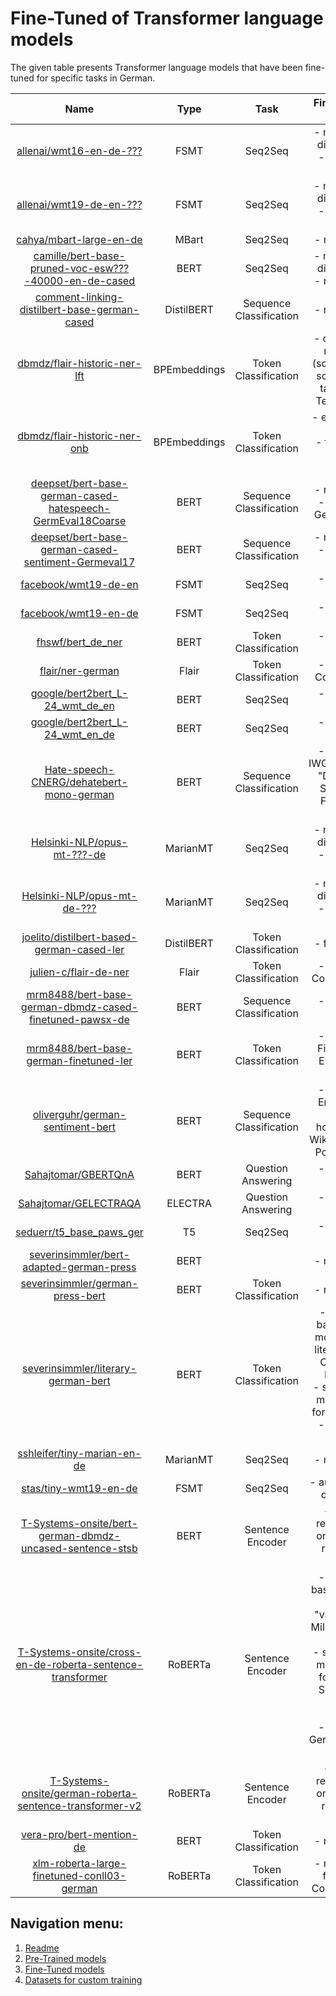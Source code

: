 # Fine-Tuned of Transformer language models
The given table presents Transformer language models that have been fine-tuned for specific tasks in German.

|                            Name                            |     Type     |           Task           |                                                                                                                                           Fine-Tunink task(s) & more                                                                                                                                          |
|:----------------------------------------------------------:|:------------:|:------------------------:|:-------------------------------------------------------------------------------------------------------------------------------------------------------------------------------------------------------------------------------------------------------------------------------------------------------------:|
| [allenai/wmt16-en-de-???](https://huggingface.co/models?search=wmt16)                                                                           |     FSMT     |          Seq2Seq         | - multiple models with differen params exist <br> - fine tuning task(s): WMT16 <br>                                                                                                                                                                                                                           |
| [allenai/wmt19-de-en-???](https://huggingface.co/models?search=allenai%2Fwmt19)                                                                 |     FSMT     |          Seq2Seq         | - multiple models with differen params exist <br> - fine tuning task(s): WMT16 <br>                                                                                                                                                                                                                           |
| [cahya/mbart-large-en-de](https://huggingface.co/cahya/mbart-large-en-de)                                                                       |     MBart    |          Seq2Seq         | - no description given <br>                                                                                                                                                                                                                                                                                   |
| [camille/bert-base-pruned-voc-esw???-40000-en-de-cased](https://huggingface.co/models?search=amille%2Fbert-base-pruned-voc-esw)                 |     BERT     |          Seq2Seq         | - multiple models with differen params exist <br> - no description given <br>                                                                                                                                                                                                                                 |
| [comment-linking-distilbert-base-german-cased](https://huggingface.co/comment-linking-distilbert-base-german-cased)                             |  DistilBERT  |  Sequence Classification | - no description given <br>                                                                                                                                                                                                                                                                                   |
| [dbmdz/flair-historic-ner-lft](https://huggingface.co/dbmdz/flair-historic-ner-lft)                                                             | BPEmbeddings |   Token Classification   | - different pre-trained models were used (some completely from scratch) - fine tuning task(s): Dr Friedrich Temann Library (LFT) <br>                                                                                                                                                                         |
| [dbmdz/flair-historic-ner-onb](https://huggingface.co/dbmdz/flair-historic-ner-onb)                                                             | BPEmbeddings |   Token Classification   | - especially for historic german <br> - fine tuning tasks(s): Austrian National Library (ONB) <br>                                                                                                                                                                                                            |
| [deepset/bert-base-german-cased-hatespeech-GermEval18Coarse](https://huggingface.co/deepset/bert-base-german-cased-hatespeech-GermEval18Coarse) |     BERT     |  Sequence Classification | - no description given <br> - fine tuning task(s): GermEval18-Coarse*                                                                                                                                                                                                                                         |
| [deepset/bert-base-german-cased-sentiment-Germeval17](https://huggingface.co/deepset/bert-base-german-cased-sentiment-Germeval17)               |     BERT     |  Sequence Classification | - no description given <br> - fine tuning task(s): Germeval17*                                                                                                                                                                                                                                                |
| [facebook/wmt19-de-en](https://huggingface.co/facebook/wmt19-de-en)                                                                             |     FSMT     |          Seq2Seq         | - fine tuning task(s): WMT19 <br>                                                                                                                                                                                                                                                                             |
| [facebook/wmt19-en-de](https://huggingface.co/facebook/wmt19-en-de)                                                                             |     FSMT     |          Seq2Seq         | - fine tuning task(s): WMT19 <br>                                                                                                                                                                                                                                                                             |
| [fhswf/bert_de_ner](https://huggingface.co/fhswf/bert_de_ner)                                                                                   |     BERT     |   Token Classification   | - fine tuning task(s): GermEval14 <br>                                                                                                                                                                                                                                                                        |
| [flair/ner-german](https://huggingface.co/flair/ner-german)                                                                                     |     Flair    |   Token Classification   | - fine tuning task(s): CoNLL-2003 German <br>                                                                                                                                                                                                                                                                 |
| [google/bert2bert_L-24_wmt_de_en](https://huggingface.co/google/bert2bert_L-24_wmt_de_en)                                                       |     BERT     |          Seq2Seq         | - fine tuning task(s): WMT14 <br>                                                                                                                                                                                                                                                                             |
| [google/bert2bert_L-24_wmt_en_de](https://huggingface.co/google/bert2bert_L-24_wmt_en_de)                                                       |     BERT     |          Seq2Seq         | - fine tuning task(s): WMT14 <br>                                                                                                                                                                                                                                                                             |
| [Hate-speech-CNERG/dehatebert-mono-german](https://huggingface.co/Hate-speech-CNERG/dehatebert-mono-german)                                     |     BERT     | Sequence Classification  | - fine tuning task(s): IWG_hatespeech_public,  "Detecting Offensive Statements towards Foreigners in Social Media" <br>                                                                                                                                                                                       |
| [Helsinki-NLP/opus-mt-???-de](https://huggingface.co/models?search=Helsinki-NLP%2Fopus-mt)                                                      |   MarianMT   |          Seq2Seq         | - multiple models with differen params exist <br> - fine tuning task(s): OPUS <br>                                                                                                                                                                                                                            |
| [Helsinki-NLP/opus-mt-de-???](https://huggingface.co/models?search=Helsinki-NLP%2Fopus-mt)                                                      |   MarianMT   |          Seq2Seq         | - multiple models with differen params exist <br> - fine tuning task(s): OPUS <br>                                                                                                                                                                                                                            |
| [joelito/distilbert-based-german-cased-ler](https://huggingface.co/joelito/distilbert-based-german-cased-ler)                                   |  DistilBERT  |   Token Classification   | - fine tuning task(s): ? <br>                                                                                                                                                                                                                                                                                 |
| [julien-c/flair-de-ner](https://huggingface.co/julien-c/flair-de-ner)                                                                           |     Flair    |   Token Classification   | - fine tuning task(s): CoNLL-2003 German* <br>                                                                                                                                                                                                                                                                |
| [mrm8488/bert-base-german-dbmdz-cased-finetuned-pawsx-de](https://huggingface.co/mrm8488/bert-base-german-dbmdz-cased-finetuned-pawsx-de)       |     BERT     |  Sequence Classification | - fine tuning task(s): PAWS-X* <br>                                                                                                                                                                                                                                                                           |
| [mrm8488/bert-base-german-finetuned-ler](https://huggingface.co/mrm8488/bert-base-german-finetuned-ler)                                         |     BERT     |   Token Classification   | - fine tuning task(s): Fine-grained Named Entity Recognition in Legal Documents <br>                                                                                                                                                                                                                          |
| [oliverguhr/german-sentiment-bert](https://huggingface.co/oliverguhr/german-sentiment-bert)                                                     |     BERT     |  Sequence Classification | - fine tuning task(s): Emotions, Filmstarts, GermEval 2017, holidaycheck, Leipzig Wikipedia Corpus 2016, PotTS, SB10k, SCARE <br>                                                                                                                                                                             |
| [Sahajtomar/GBERTQnA](https://huggingface.co/Sahajtomar/GBERTQnA)                                                                               |     BERT     |    Question Answering    | - fine tuning task(s): MLQA <br>                                                                                                                                                                                                                                                                              |
| [Sahajtomar/GELECTRAQA](https://huggingface.co/Sahajtomar/GELECTRAQA)                                                                           |    ELECTRA   |    Question Answering    | - fine tuning task(s): MLQA <br>                                                                                                                                                                                                                                                                              |
| [seduerr/t5_base_paws_ger](https://huggingface.co/seduerr/t5_base_paws_ger)                                                                     |      T5      |          Seq2Seq         | - fine tuning task(s): PAWS-X <br>                                                                                                                                                                                                                                                                            |
| [severinsimmler/bert-adapted-german-press](https://huggingface.co/severinsimmler/bert-adapted-german-press)                                     |     BERT     |                          | - no description given <br>                                                                                                                                                                                                                                                                                   |
| [severinsimmler/german-press-bert](https://huggingface.co/severinsimmler/german-press-bert)                                                     |     BERT     |   Token Classification   | - no description given <br>                                                                                                                                                                                                                                                                                   |
| [severinsimmler/literary-german-bert](https://huggingface.co/severinsimmler/literary-german-bert)                                               |     BERT     |   Token Classification   | - first, dbmdz/bert-base-german-cased model was adapted to literary texts  (by using Corpus of German-Language Fiction) <br> - second, the resulting model was fine tuned for NER by using DROC <br> - fine tuning task(s): DROC <br>                                                                         |
| [sshleifer/tiny-marian-en-de](https://huggingface.co/sshleifer/tiny-marian-en-de)                                                               |   MarianMT   |          Seq2Seq         | - no description given <br>                                                                                                                                                                                                                                                                                   |
| [stas/tiny-wmt19-en-de](https://huggingface.co/stas/tiny-wmt19-en-de)                                                                           |     FSMT     |          Seq2Seq         | - author says „It doesn’t do anything useful“                                                                                                                                                                                                                                                                 |
| [T-Systems-onsite/bert-german-dbmdz-uncased-sentence-stsb](https://huggingface.co/T-Systems-onsite/bert-german-dbmdz-uncased-sentence-stsb)     |     BERT     |     Sentence Encoder     | - outdated; author refers to T-Systems-onsite/cross-en-de-roberta-sentence-transformer <br>                                                                                                                                                                                                                   |
| [T-Systems-onsite/cross-en-de-roberta-sentence-transformer](https://huggingface.co/T-Systems-onsite/cross-en-de-roberta-sentence-transformer)   |    RoBERTa   |     Sentence Encoder     | - first, xlm-roberta-base model was further trained (by using "various datasets with Millions of examples for paraphrases") <br> - second, the resulting model was fine tuned for german (German STSbenchmark) and english (STSbenchmark) <br> - fine tuning task(s): German STSbenchmark, STSbenchmark <br>  |
| [T-Systems-onsite/german-roberta-sentence-transformer-v2](https://huggingface.co/T-Systems-onsite/german-roberta-sentence-transformer-v2)       |    RoBERTa   |     Sentence Encoder     | - outdated; author refers to T-Systems-onsite/cross-en-de-roberta-sentence-transformer <br>                                                                                                                                                                                                                   |
| [vera-pro/bert-mention-de](https://huggingface.co/vera-pro/bert-mention-de)                                                                     |     BERT     |   Token Classification   | - no description given <br>                                                                                                                                                                                                                                                                                   |
| [xlm-roberta-large-finetuned-conll03-german](https://huggingface.co/xlm-roberta-large-finetuned-conll03-german)                                 |    RoBERTa   |   Token Classification   | - no description given <br> fine tuning task(s): CoNLL-2003 German* <br>                                                                                                                                                                                                                                      |
## Navigation menu:
1. [Readme](README.md)
2. [Pre-Trained models](models_pretraining.md)
3. [Fine-Tuned models](models_finetuning.md)
4. [Datasets for custom training](models_datasets.md)
